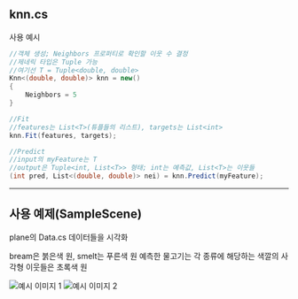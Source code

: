 ## knn.cs

사용 예시
```cs
//객체 생성; Neighbors 프로퍼티로 확인할 이웃 수 결정
//제네릭 타입은 Tuple 가능
//여기선 T = Tuple<double, double>
Knn<(double, double)> knn = new()
{
    Neighbors = 5
}

//Fit
//features는 List<T>(튜플들의 리스트), targets는 List<int>
knn.Fit(features, targets);

//Predict
//input의 myFeature는 T
//output은 Tuple<int, List<T>> 형태; int는 예측값, List<T>는 이웃들
(int pred, List<(double, double)> nei) = knn.Predict(myFeature);
```

---

## 사용 예제(SampleScene)

plane의 Data.cs
데이터들을 시각화

bream은 붉은색 원, smelt는 푸른색 원
예측한 물고기는 각 종류에 해당하는 색깔의 사각형
이웃들은 초록색 원

![예시 이미지 1]()
![예시 이미지 2]()